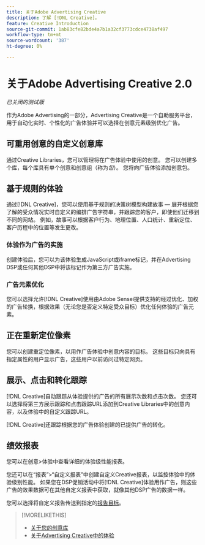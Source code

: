 ```yaml
---
title: 关于Adobe Advertising Creative
description: 了解 [!DNL Creative]。
feature: Creative Introduction
source-git-commit: 1ab83cfe82bde4a7b1a32cf3773cdce4738af497
workflow-type: tm+mt
source-wordcount: '387'
ht-degree: 0%

---
```


# 关于Adobe Advertising Creative 2.0

*已关闭的测试版*

<!-- verify all and rewrite to include new stuff -->

作为Adobe Advertising的一部分，Advertising Creative是一个自助服务平台，用于自动化实时、个性化的广告体验并可以选择在创意元素级别优化广告。

## 可重用创意的自定义创意库

通过Creative Libraries，您可以管理将在广告体验中使用的创意。 您可以创建多个库，每个库具有单个创意和创意组（称为&#x200B;*包*）。 您将向广告体验添加创意包。

## 基于规则的体验

通过[!DNL Creative]，您可以使用基于规则的决策树模型构建故事 — 展开根据您了解的受众情况实时自定义的编排广告字符串，并跟踪您的客户，即使他们迁移到不同的网站<!-- verify if that's true without Adobe CDP -->。 例如，故事可以根据客户行为、地理位置、人口统计、重新定位、客户历程中的位置等发生更改。

<!-- Add when available:

## [!DNL Adobe] content and data integrations

[!DNL Creative] has direct integrations with Adobe Experience Manager, allowing you to easily upload the [!DNL Adobe] assets that your design team creates and use them for real-time storyboarding and editing of ad experiences.

You also can use your first-party audience segments from Adobe Audience Manager and Adobe Analytics &mdash; as well as audience segments you create in Advertising Cloud DSP
or retargeting pixels you create using [!DNL Creative] &mdash; as targets for specific creatives in an ad experience.
-->

### 体验作为广告的实施

创建体验后，您可以为该体验生成JavaScript或iframe标记，并在Advertising DSP或任何其他DSP中将该标记作为第三方广告实施。<!-- Add any more info about integration with DSP? -->

<!-- Maybe add a subsection "Audience targeting options" with info about types of creative-level Retargeting and placement-level targeting within your DSP.  Need to clarify if any placement-level targeting might contradict/override creative-level targeting, or if they're completely different.

Advertiser should be able to target all segments which are available in DSP for targeting
-->

### 广告元素优化

您可以选择允许[!DNL Creative]使用由Adobe Sensei提供支持的经过优化、加权的广告轮换，根据效果（无论您是否定义特定受众目标）优化任何体验的广告元素。

## 正在重新定位像素

您可以创建重定位像素，以用作广告体验中创意内容的目标。 这些目标只向具有指定属性的用户显示广告，这些用户以前访问过特定网页。

## 展示、点击和转化跟踪

[!DNL Creative]自动跟踪从体验提供的广告的所有展示次数和点击次数。 您还可以选择将第三方展示跟踪和点击跟踪URL添加到Creative Libraries中的创意内容，以及体验中的自定义跟踪URL。

[!DNL Creative]还跟踪根据您的广告体验创建的已提供广告的转化。<!-- Verify wording; anything important to add here? We do track them for all users, right? Or is it optional?  -->

<!--
 [Don't need to mention] When an ad is served, the DSP that buys the ad first tracks the impression, and then passes the impression information to [!DNL Creative]. [!DNL Creative] first tracks a click on an ad, and it then passes the click information
to the DSP.
-->

## 绩效报表

您可以在创意>体验中查看详细的体验级性能报表。

您还可以在“报表”>“自定义报表”中创建自定义Creative报表，以监控体验中的体验级别性能。 如果您在DSP促销活动中将[!DNL Creative]体验用作广告，则这些广告的效果数据可在其他自定义报表中获取，就像其他DSP广告的数据一样。<!-- Verify that [!DNL Creative] users have access to ALL other reports, and if I can completely duplicate the report help for both help sets. -->

您可以选择将自定义报告传送到指定的[报告目标](/help/dsp/reports/report-destinations/report-destination-about.md)。

<!--
>* [Overview of implementing Adobe Advertising Creative](/help/creative/introduction/implementation-overview.md)
>* [How the user interface is organized](/help/creative/introduction/ui.md)
-->

>[!MORELIKETHIS]
>
>* [关于您的创意库](/help/creative/creative-libraries/creative-libraries-about.md)
>* [关于Advertising Creative中的体验](/help/creative/experiences/experience-about.md)
